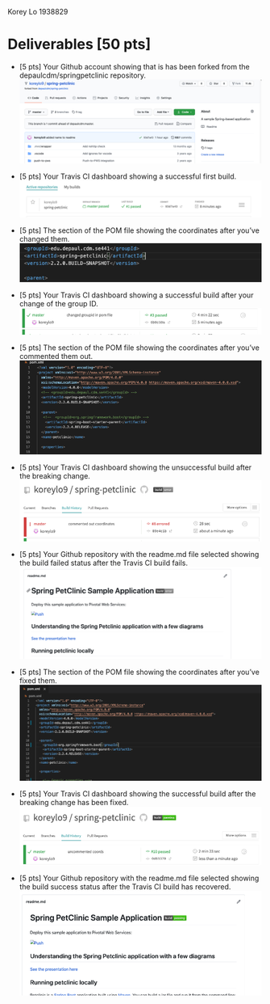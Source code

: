 Korey Lo 1938829

# Deliverables [50 pts]

- [5 pts] Your Github account showing that is has been forked from the depaulcdm/springpetclinic repository.
![repo fork](images/forked.png)

- [5 pts] Your Travis CI dashboard showing a successful first build.
![travis dashboard #0](images/travisBuild.png)

- [5 pts] The section of the POM file showing the coordinates after you’ve changed them.
![pom coordinates #1](images/pomCoords.png)

- [5 pts] Your Travis CI dashboard showing a successful build after your change of the group ID.
![travis dashboard #1](images/pomCoordsSuccess.png)

- [5 pts] The section of the POM file showing the coordinates after you’ve commented them out.
![pom coordinates #2](images/commentOut.png)

- [5 pts] Your Travis CI dashboard showing the unsuccessful build after the breaking change.
![travis dashboard #2](images/buildFail.png)

- [5 pts] Your Github repository with the readme.md file selected showing the build failed status after the Travis CI build fails.
![readme fail](images/buildFailGithub.png)

- [5 pts] The section of the POM file showing the coordinates after you’ve fixed them.
![pom coordinates #3](images/pomCoordsFixed.png)

- [5 pts] Your Travis CI dashboard showing the successful build after the breaking change has been fixed.
![travis dashboard #3](images/uncommentCoords.png)

- [5 pts] Your Github repository with the readme.md file selected showing the build success status after the Travis CI build has recovered.
![readme success](images/uncommentCoordsGithub.png)
